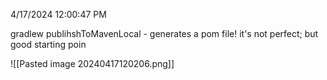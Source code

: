 4/17/2024 12:00:47 PM

gradlew publihshToMavenLocal - generates a pom file! it's not perfect; but good starting poin

![[Pasted image 20240417120206.png]]